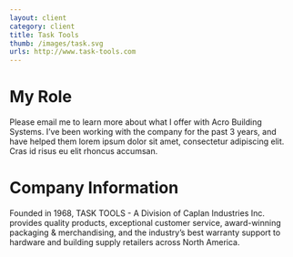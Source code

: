 ```yaml
---
layout: client
category: client
title: Task Tools
thumb: /images/task.svg
urls: http://www.task-tools.com
---
```


# My Role

Please email me to learn more about what I offer with Acro Building Systems. I’ve been working with the company for the past 3 years, and have helped them lorem ipsum dolor sit amet, consectetur adipiscing elit. Cras id risus eu elit rhoncus accumsan.

# Company Information

Founded in 1968, TASK TOOLS - A Division of Caplan Industries Inc. provides quality products, exceptional customer service, award-winning packaging & merchandising, and the industry’s best warranty support to hardware and building supply retailers across North America.
